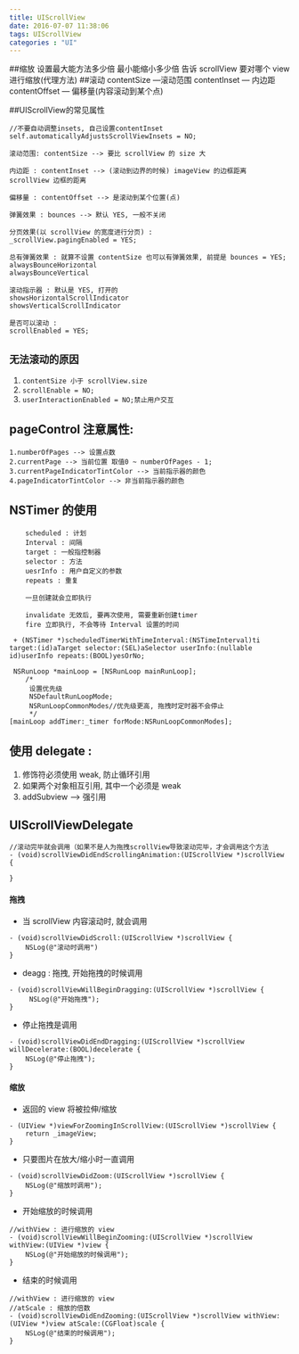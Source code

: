 ```yaml
---
title: UIScrollView
date: 2016-07-07 11:38:06
tags: UIScrollView
categories : "UI"
---
```


##缩放
    设置最大能方法多少倍
    最小能缩小多少倍
    告诉 scrollView 要对哪个 view 进行缩放(代理方法)
##滚动
    contentSize —滚动范围
    contentInset — 内边距
    contentOffset — 偏移量(内容滚动到某个点)

##UIScrollView的常见属性

    //不要自动调整insets, 自己设置contentInset
    self.automaticallyAdjustsScrollViewInsets = NO;

    滚动范围: contentSize --> 要比 scrollView 的 size 大

    内边距 : contentInset --> (滚动到边界的时候) imageView 的边框距离 scrollView 边框的距离

    偏移量 : contentOffset --> 是滚动到某个位置(点)

    弹簧效果 : bounces --> 默认 YES, 一般不关闭

    分页效果(以 scrollView 的宽度进行分页) :
    _scrollView.pagingEnabled = YES;

    总有弹簧效果 : 就算不设置 contentSize 也可以有弹簧效果, 前提是 bounces = YES;
    alwaysBounceHorizontal
    alwaysBounceVertical

    滚动指示器 : 默认是 YES, 打开的
    showsHorizontalScrollIndicator
    showsVerticalScrollIndicator

    是否可以滚动 :
    scrollEnabled = YES;

## `无法滚动的原因`

1. `contentSize 小于 scrollView.size`
2. `scrollEnable = NO;`
3. `userInteractionEnabled = NO;禁止用户交互`


## pageControl 注意属性:
    1.numberOfPages --> 设置点数
    2.currentPage --> 当前位置 取值0 ~ numberOfPages - 1;
    3.currentPageIndicatorTintColor --> 当前指示器的颜色
    4.pageIndicatorTintColor --> 非当前指示器的颜色

## NSTimer 的使用
        scheduled : 计划
        Interval : 间隔
        target : 一般指控制器
        selector : 方法
        uesrInfo : 用户自定义的参数
        repeats : 重复

        一旦创建就会立即执行

        invalidate 无效后, 要再次使用, 需要重新创建timer
        fire 立即执行, 不会等待 Interval 设置的时间

```objc
 + (NSTimer *)scheduledTimerWithTimeInterval:(NSTimeInterval)ti target:(id)aTarget selector:(SEL)aSelector userInfo:(nullable id)userInfo repeats:(BOOL)yesOrNo;

 NSRunLoop *mainLoop = [NSRunLoop mainRunLoop];
    /*
     设置优先级
     NSDefaultRunLoopMode;
     NSRunLoopCommonModes//优先级更高, 拖拽时定时器不会停止
     */
[mainLoop addTimer:_timer forMode:NSRunLoopCommonModes];
```

## 使用 delegate :

1. 修饰符必须使用 weak, 防止循环引用
2. 如果两个对象相互引用, 其中一个必须是 weak
3. addSubview --> 强引用

## UIScrollViewDelegate

```objc
//滚动完毕就会调用（如果不是人为拖拽scrollView导致滚动完毕，才会调用这个方法
- (void)scrollViewDidEndScrollingAnimation:(UIScrollView *)scrollView
{
    
}
```

#### 拖拽

* 当 scrollView 内容滚动时, 就会调用

```objc
- (void)scrollViewDidScroll:(UIScrollView *)scrollView {
    NSLog(@"滚动时调用")
}
```

* deagg : 拖拽, 开始拖拽的时候调用

```objc
- (void)scrollViewWillBeginDragging:(UIScrollView *)scrollView {
     NSLog(@"开始拖拽");
}
```

* 停止拖拽是调用

```objc
- (void)scrollViewDidEndDragging:(UIScrollView *)scrollView willDecelerate:(BOOL)decelerate {
    NSLog(@"停止拖拽");
}
```

#### 缩放

* 返回的 view 将被拉伸/缩放

```objc
- (UIView *)viewForZoomingInScrollView:(UIScrollView *)scrollView {
    return _imageView;
}
```

* 只要图片在放大/缩小时一直调用

```objc
- (void)scrollViewDidZoom:(UIScrollView *)scrollView {
    NSLog(@"缩放时调用");
}
```

* 开始缩放的时候调用

```objc
//withView : 进行缩放的 view
- (void)scrollViewWillBeginZooming:(UIScrollView *)scrollView withView:(UIView *)view {
    NSLog(@"开始缩放的时候调用");
}
```

* 结束的时候调用

```objc
//withView : 进行缩放的 view
//atScale : 缩放的倍数
- (void)scrollViewDidEndZooming:(UIScrollView *)scrollView withView:(UIView *)view atScale:(CGFloat)scale {
    NSLog(@"结束的时候调用");
}
```
